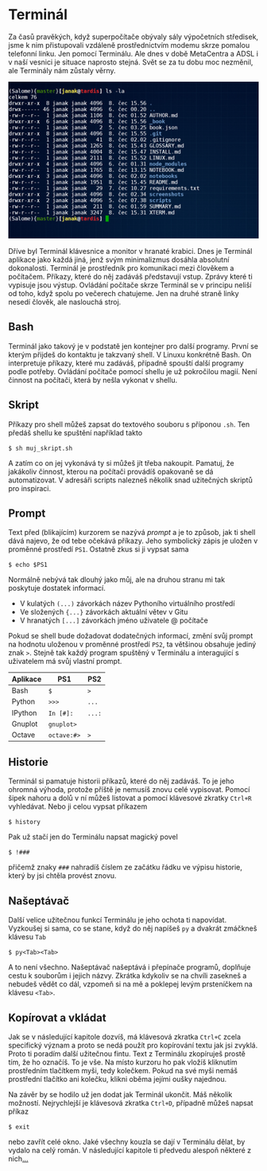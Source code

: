 # Terminál

Za časů pravěkých, když superpočítače obývaly sály výpočetních 
středisek, jsme k nim přistupovali vzdáleně prostřednictvím modemu 
skrze pomalou telefonní linku. Jen pomocí Terminálu. Ale dnes v době 
MetaCentra a ADSL i v naší vesnici je situace naprosto stejná. Svět se 
za tu dobu moc nezměnil, ale Terminály nám zůstaly věrny.

![xterm](screenshots/xterm.png)

Dříve byl Terminál klávesnice a monitor v hranaté krabici. Dnes je 
Terminál aplikace jako každá jiná, jenž svým minimalizmus dosáhla 
absolutní dokonalosti. Terminál je prostředník pro komunikaci mezi 
člověkem a počítačem. Příkazy, které do něj zadáváš představují vstup. 
Zprávy které ti vypisuje jsou výstup. Ovládání počítače skrze Terminál 
se v principu neliší od toho, když spolu po večerech chatujeme. Jen na 
druhé straně linky nesedí člověk, ale naslouchá stroj.


## Bash

Terminál jako takový je v podstatě jen kontejner pro další programy. 
První se kterým přijdeš do kontaktu je takzvaný shell. V Linuxu 
konkrétně Bash. On interpretuje příkazy, které mu zadáváš, případně 
spouští další programy podle potřeby. Ovládání počítače pomocí shellu 
je už pokročilou magií. Není činnost na počítači, která by nešla 
vykonat v shellu.


## Skript

Příkazy pro shell můžeš zapsat do textového souboru s příponou `.sh`. 
Ten předáš shellu ke spuštění například takto

	$ sh muj_skript.sh

A zatím co on jej vykonává ty si můžeš jít třeba nakoupit. Pamatuj, že 
jakákoliv činnost, kterou na počítači provádíš opakovaně se dá 
automatizovat. V adresáři scripts nalezneš několik snad užitečných 
skriptů pro inspiraci.


## Prompt

Text před (blikajícím) kurzorem se nazývá *prompt* a je to způsob, jak 
ti shell dává najevo, že od tebe očekává příkazy. Jeho symbolický zápis 
je uložen v proměnné prostředí `PS1`. Ostatně zkus si ji vypsat sama

	$ echo $PS1

Normálně nebývá tak dlouhý jako můj, ale na druhou stranu mi tak 
poskytuje dostatek informací.

* V kulatých `(...)` závorkách název Pythoního virtuálního 
prostředí
* Ve složených `{...}` závorkách aktuální větev v Gitu
* V hranatých `[...]` závorkách jméno uživatele @ počítače

Pokud se shell bude dožadovat dodatečných informací, změní svůj 
prompt na hodnotu uloženou v proměnné prostředí `PS2`, ta většinou 
obsahuje jediný znak `>`. Stejně tak každý program spuštěný v 
Terminálu a interagující s uživatelem má svůj vlastní prompt.

| Aplikace |     PS1     |  PS2   |
|----------|-------------|--------|
| Bash     | `$`         | `>`    |
| Python   | `>>>`       | `...`  |
| IPython  | `In [#]:`   | `...:` |
| Gnuplot  | `gnuplot>`  |        |
| Octave   | `octave:#>` | `>`    |


## Historie

Terminál si pamatuje historii příkazů, které do něj zadáváš. To je jeho 
ohromná výhoda, protože příště je nemusíš znovu celé vypisovat. Pomocí 
šipek nahoru a dolů v ní můžeš listovat a pomocí klávesové zkratky 
`Ctrl+R` vyhledávat. Nebo ji celou vypsat příkazem

	$ history

Pak už stačí jen do Terminálu napsat magický povel

	$ !###
	
přičemž znaky `###` nahradíš číslem ze začátku řádku ve výpisu 
historie, který by jsi chtěla provést znovu.


## Našeptávač

Další velice užitečnou funkcí Terminálu je jeho ochota ti napovídat. 
Vyzkoušej si sama, co se stane, když do něj napíšeš `py` a dvakrát 
zmáčkneš klávesu `Tab`

	$ py<Tab><Tab>

A to není všechno. Našeptávač našeptává i přepínače programů, doplňuje 
cestu k souborům i jejich názvy. Zkrátka kdykoliv se na chvíli zasekneš 
a nebudeš vědět co dál, vzpomeň si na mě a poklepej levým prsteníčkem 
na klávesu `<Tab>`.


## Kopírovat a vkládat

Jak se v následující kapitole dozvíš, má klávesová zkratka `Ctrl+C` 
zcela specifický význam a proto se nedá použít pro kopírování textu jak 
jsi zvyklá. Proto ti poradím další užitečnou fintu. Text z Terminálu 
zkopíruješ prostě tím, že ho označíš. To je vše. Na místo kurzoru ho 
pak vložíš kliknutím prostředním tlačítkem myši, tedy kolečkem. Pokud 
na své myši nemáš prostřední tlačítko ani kolečku, klikni oběma jejími 
oušky najednou.

Na závěr by se hodilo už jen dodat jak Terminál ukončit. Máš několik 
možností. Nejrychlejší je klávesová zkratka `Ctrl+D`, případně můžeš 
napsat příkaz

	$ exit

nebo zavřít celé okno. Jaké všechny kouzla se dají v Terminálu dělat, 
by vydalo na celý román. V následující kapitole ti předvedu alespoň 
některé z nich[...](LINUX.md)

